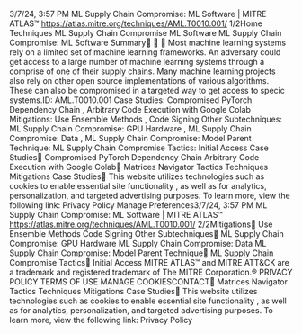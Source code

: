 3/7/24, 3:57 PM ML Supply Chain Compromise: ML Software | MITRE ATLAS™
https://atlas.mitre.org/techniques/AML.T0010.001/ 1/2Home Techniques ML Supply Chain Compromise ML Software
ML Supply Chain Compromise:
ML Software
Summary󰅂 󰅂 󰅂
Most machine learning systems rely on a limited set of
machine learning frameworks. An adversary could get
access to a large number of machine learning systems
through a comprise of one of their supply chains. Many
machine learning projects also rely on other open source
implementations of various algorithms. These can also be
compromised in a targeted way to get access to speci c
systems.ID: AML.T0010.001
Case Studies: Compromised
PyTorch Dependency Chain ,
Arbitrary Code Execution
with Google Colab
Mitigations: Use Ensemble
Methods , Code Signing
Other Subtechniques: ML
Supply Chain Compromise:
GPU Hardware , ML Supply
Chain Compromise: Data ,
ML Supply Chain
Compromise: Model
Parent Technique: ML
Supply Chain Compromise
Tactics: Initial Access
Case Studies󰅀
Compromised PyTorch Dependency Chain
Arbitrary Code Execution with Google Colab󰍜 Matrices Navigator Tactics Techniques Mitigations Case Studies󰍝
This website utilizes technologies such as cookies to enable essential site functionality , as well as
for analytics, personalization, and targeted advertising purposes. To learn more, view the following
link: Privacy Policy
Manage Preferences3/7/24, 3:57 PM ML Supply Chain Compromise: ML Software | MITRE ATLAS™
https://atlas.mitre.org/techniques/AML.T0010.001/ 2/2Mitigations󰅀
Use Ensemble Methods
Code Signing
Other Subtechniques󰅀
ML Supply Chain Compromise: GPU Hardware
ML Supply Chain Compromise: Data
ML Supply Chain Compromise: Model
Parent Technique󰅀
ML Supply Chain Compromise
Tactics󰅀
Initial Access
MITRE ATLAS™ and MITRE ATT&CK are a trademark and registered
trademark of The MITRE Corporation.®
PRIVACY POLICY TERMS OF USE MANAGE COOKIESCONTACT󰍜 Matrices Navigator Tactics Techniques Mitigations Case Studies󰍝
This website utilizes technologies such as cookies to enable essential site functionality , as well as
for analytics, personalization, and targeted advertising purposes. To learn more, view the following
link: Privacy Policy